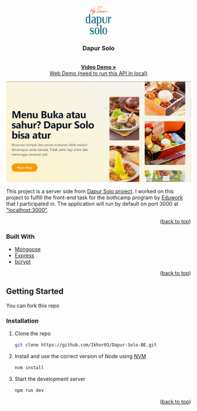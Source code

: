 <a name="readme-top"></a>
<!-- PROJECT LOGO -->
<br />
<div align="center">
  <a href="https://github.com/Ikhor03/Dapur-Solo-BE.git">
    <img src="public/images/static/favicon.png" alt="Logo" width="80" height="80">
  </a>

<h3 align="center">Dapur Solo</h3>

  <p align="center">
    <br />
    <a href="https://youtu.be/V0d6w4pyTxk"><strong>Video Demo »</strong></a>
    <br />
    <a href="https://dapur-solo.vercel.app/">Web Demo (need to run this API in local)</a>
  </p>
</div>

<!-- ABOUT THE PROJECT -->

[![Product Name Screen Shot][product-screenshot]](https://vercel.com/ikhor03/dapur-solo)

This project is a server side from [Dapur Solo project](https://github.com/Ikhor03/Dapur-Solo-FE.git). I worked on this project to fulfill the front-end task for the bothcamp program by [Eduwork](https://eduwork.id/) that I participated in. The application will run by default on port 3000 at ["localhost:3000"](http://127.0.0.1:3000).

<p align="right">(<a href="#readme-top">back to top</a>)</p>

### Built With

* [Mongoose](https://mongoosejs.com/)
* [Express](https://expressjs.com/)
* [bcrypt](https://www.npmjs.com/package/bcrypt)

<p align="right">(<a href="#readme-top">back to top</a>)</p>

<!-- GETTING STARTED -->
## Getting Started

You can fork this repo

### Installation

1. Clone the repo
   ```sh
   git clone https://github.com/Ikhor03/Dapur-Solo-BE.git
   ```
2. Install and use the correct version of Node using [NVM](https://github.com/nvm-sh/nvm)
   ```sh
   nvm install
   ```
3. Start the development server

   ```sh
   npm run dev
   ```

<p align="right">(<a href="#readme-top">back to top</a>)</p>

<!-- MARKDOWN LINKS & IMAGES -->
<!-- https://www.markdownguide.org/basic-syntax/#reference-style-links -->
[product-screenshot]: public/images/static/ss.png
[React.js]: https://img.shields.io/badge/React-20232A?style=for-the-badge&logo=react&logoColor=61DAFB
[React-url]: https://reactjs.org/
